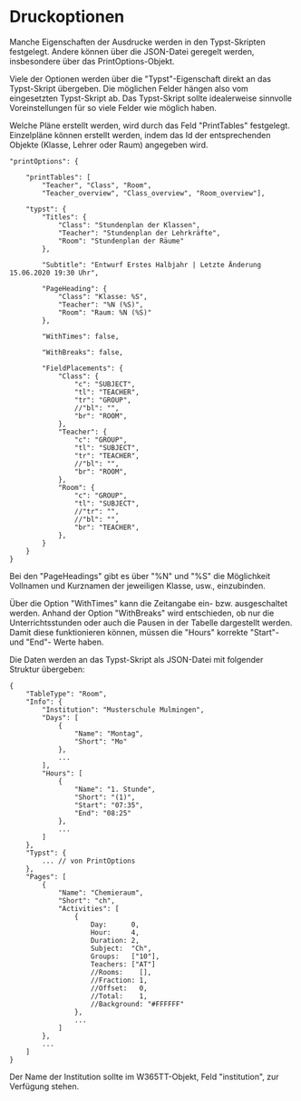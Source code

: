 # Druckoptionen

Manche Eigenschaften der Ausdrucke werden in den Typst-Skripten festgelegt. Andere können über die JSON-Datei geregelt werden, insbesondere über das PrintOptions-Objekt.

Viele der Optionen werden über die "Typst"-Eigenschaft direkt an das Typst-Skript übergeben. Die möglichen Felder hängen also vom eingesetzten Typst-Skript ab. Das Typst-Skript sollte idealerweise sinnvolle Voreinstellungen für so viele Felder wie möglich haben.

Welche Pläne erstellt werden, wird durch das Feld "PrintTables" festgelegt. Einzelpläne können erstellt werden, indem das Id der entsprechenden Objekte (Klasse, Lehrer oder Raum) angegeben wird.

```
"printOptions": {

    "printTables": [
        "Teacher", "Class", "Room",
        "Teacher_overview", "Class_overview", "Room_overview"],

    "typst": {
        "Titles": {
            "Class": "Stundenplan der Klassen",
            "Teacher": "Stundenplan der Lehrkräfte",
            "Room": "Stundenplan der Räume"
        },

        "Subtitle": "Entwurf Erstes Halbjahr | Letzte Änderung 15.06.2020 19:30 Uhr",
        
        "PageHeading": {
            "Class": "Klasse: %S",
            "Teacher": "%N (%S)",
            "Room": "Raum: %N (%S)"
        },
        
        "WithTimes": false,
        
        "WithBreaks": false,
        
        "FieldPlacements": {
            "Class": {
                "c": "SUBJECT",
                "tl": "TEACHER",
                "tr": "GROUP",
                //"bl": "",
                "br": "ROOM",
            },
            "Teacher": {
                "c": "GROUP",
                "tl": "SUBJECT",
                "tr": "TEACHER",
                //"bl": "",
                "br": "ROOM",
            },
            "Room": {
                "c": "GROUP",
                "tl": "SUBJECT",
                //"tr": "",
                //"bl": "",
                "br": "TEACHER",
            },
        }
    }
}
```

Bei den "PageHeadings" gibt es über "%N" und "%S" die Möglichkeit Vollnamen und Kurznamen der jeweiligen Klasse, usw., einzubinden.

Über die Option "WithTimes" kann die Zeitangabe ein- bzw. ausgeschaltet werden. Anhand der Option "WithBreaks" wird entschieden, ob nur die Unterrichtsstunden oder auch die Pausen in der Tabelle dargestellt werden. Damit diese funktionieren können, müssen die "Hours" korrekte "Start"- und "End"- Werte haben.

Die Daten werden an das Typst-Skript als JSON-Datei mit folgender Struktur übergeben:

```
{
    "TableType": "Room",
    "Info": {
        "Institution": "Musterschule Mulmingen",
        "Days": [
            {
                "Name": "Montag",
                "Short": "Mo"
            },
            ...
        ],
        "Hours": [
            {
                "Name": "1. Stunde",
                "Short": "(1)",
                "Start": "07:35",
                "End": "08:25"
            },
            ...
        ]
    },
    "Typst": {
        ... // von PrintOptions
    },
    "Pages": [
        {
            "Name": "Chemieraum",
            "Short": "ch",
            "Activities": [
                {
                    Day:      0,
                    Hour:     4,
                    Duration: 2,
                    Subject:  "Ch",
                    Groups:   ["10"],
                    Teachers: ["AT"]
                    //Rooms:    [],
                    //Fraction: 1,
                    //Offset:   0,
                    //Total:    1,
                    //Background: "#FFFFFF"
                },
                ...
            ]
        },
        ...
    ]
}
```

Der Name der Institution sollte im W365TT-Objekt, Feld "institution", zur Verfügung stehen.
